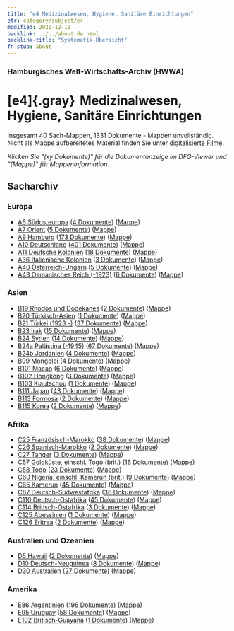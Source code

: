 ```yaml
---
title: "e4 Medizinalwesen, Hygiene, Sanitäre Einrichtungen"
etr: category/subject/e4
modified: 2020-12-18
backlink: ../../about.de.html
backlink-title: "Systematik-Übersicht"
fn-stub: about
---
```


### Hamburgisches Welt-Wirtschafts-Archiv (HWWA)
# [e4]{.gray}&#8201; Medizinalwesen, Hygiene, Sanitäre Einrichtungen&#160; 




Insgesamt 40 Sach-Mappen, 1331 Dokumente - Mappen unvollständig.
Nicht als Mappe aufbereitetes Material finden Sie unter [digitalisierte Filme](/film/h1_sh).

_Klicken Sie "(xy Dokumente)" für die Dokumentanzeige im DFG-Viewer und "(Mappe)" für Mappeninformation._

## Sacharchiv




### Europa

- [A6 Südosteuropa](../../../geo/about.de.html#A6) (<a href="https://dfg-viewer.de/show/?tx_dlf[id]=https://pm20.zbw.eu/mets/sh/1409xx/140900/1442xx/144266/public.mets.de.xml" target="_blank">4 Dokumente</a>) ([Mappe](http://purl.org/pressemappe20/folder/sh/140900,144266))
- [A7 Orient](../../../geo/about.de.html#A7) (<a href="https://dfg-viewer.de/show/?tx_dlf[id]=https://pm20.zbw.eu/mets/sh/1409xx/140902/1442xx/144266/public.mets.de.xml" target="_blank">5 Dokumente</a>) ([Mappe](http://purl.org/pressemappe20/folder/sh/140902,144266))
- [A9 Hamburg](../../../geo/about.de.html#A9) (<a href="https://dfg-viewer.de/show/?tx_dlf[id]=https://pm20.zbw.eu/mets/sh/1409xx/140905/1442xx/144266/public.mets.de.xml" target="_blank">173 Dokumente</a>) ([Mappe](http://purl.org/pressemappe20/folder/sh/140905,144266))
- [A10 Deutschland](../../../geo/about.de.html#A10) (<a href="https://dfg-viewer.de/show/?tx_dlf[id]=https://pm20.zbw.eu/mets/sh/1261xx/126128/1442xx/144266/public.mets.de.xml" target="_blank">401 Dokumente</a>) ([Mappe](http://purl.org/pressemappe20/folder/sh/126128,144266))
- [A11 Deutsche Kolonien](../../../geo/about.de.html#A11) (<a href="https://dfg-viewer.de/show/?tx_dlf[id]=https://pm20.zbw.eu/mets/sh/1409xx/140960/1442xx/144266/public.mets.de.xml" target="_blank">18 Dokumente</a>) ([Mappe](http://purl.org/pressemappe20/folder/sh/140960,144266))
- [A36 Italienische Kolonien](../../../geo/about.de.html#A36) (<a href="https://dfg-viewer.de/show/?tx_dlf[id]=https://pm20.zbw.eu/mets/sh/1410xx/141012/1442xx/144266/public.mets.de.xml" target="_blank">3 Dokumente</a>) ([Mappe](http://purl.org/pressemappe20/folder/sh/141012,144266))
- [A40 Österreich-Ungarn](../../../geo/about.de.html#A40) (<a href="https://dfg-viewer.de/show/?tx_dlf[id]=https://pm20.zbw.eu/mets/sh/1261xx/126127/1442xx/144266/public.mets.de.xml" target="_blank">5 Dokumente</a>) ([Mappe](http://purl.org/pressemappe20/folder/sh/126127,144266))
- [A43 Osmanisches Reich (-1923)](../../../geo/about.de.html#A43) (<a href="https://dfg-viewer.de/show/?tx_dlf[id]=https://pm20.zbw.eu/mets/sh/1410xx/141034/1442xx/144266/public.mets.de.xml" target="_blank">6 Dokumente</a>) ([Mappe](http://purl.org/pressemappe20/folder/sh/141034,144266))

### Asien

- [B19 Rhodos und Dodekanes](../../../geo/about.de.html#B19) (<a href="https://dfg-viewer.de/show/?tx_dlf[id]=https://pm20.zbw.eu/mets/sh/1411xx/141106/1442xx/144266/public.mets.de.xml" target="_blank">2 Dokumente</a>) ([Mappe](http://purl.org/pressemappe20/folder/sh/141106,144266))
- [B20 Türkisch-Asien](../../../geo/about.de.html#B20) (<a href="https://dfg-viewer.de/show/?tx_dlf[id]=https://pm20.zbw.eu/mets/sh/1411xx/141108/1442xx/144266/public.mets.de.xml" target="_blank">1 Dokumente</a>) ([Mappe](http://purl.org/pressemappe20/folder/sh/141108,144266))
- [B21 Türkei (1923 -)](../../../geo/about.de.html#B21) (<a href="https://dfg-viewer.de/show/?tx_dlf[id]=https://pm20.zbw.eu/mets/sh/1411xx/141111/1442xx/144266/public.mets.de.xml" target="_blank">37 Dokumente</a>) ([Mappe](http://purl.org/pressemappe20/folder/sh/141111,144266))
- [B23 Irak](../../../geo/about.de.html#B23) (<a href="https://dfg-viewer.de/show/?tx_dlf[id]=https://pm20.zbw.eu/mets/sh/1411xx/141113/1442xx/144266/public.mets.de.xml" target="_blank">15 Dokumente</a>) ([Mappe](http://purl.org/pressemappe20/folder/sh/141113,144266))
- [B24 Syrien](../../../geo/about.de.html#B24) (<a href="https://dfg-viewer.de/show/?tx_dlf[id]=https://pm20.zbw.eu/mets/sh/1411xx/141114/1442xx/144266/public.mets.de.xml" target="_blank">14 Dokumente</a>) ([Mappe](http://purl.org/pressemappe20/folder/sh/141114,144266))
- [B24a Palästina (-1945)](../../../geo/about.de.html#B24a) (<a href="https://dfg-viewer.de/show/?tx_dlf[id]=https://pm20.zbw.eu/mets/sh/1411xx/141115/1442xx/144266/public.mets.de.xml" target="_blank">67 Dokumente</a>) ([Mappe](http://purl.org/pressemappe20/folder/sh/141115,144266))
- [B24b Jordanien](../../../geo/about.de.html#B24b) (<a href="https://dfg-viewer.de/show/?tx_dlf[id]=https://pm20.zbw.eu/mets/sh/1411xx/141116/1442xx/144266/public.mets.de.xml" target="_blank">4 Dokumente</a>) ([Mappe](http://purl.org/pressemappe20/folder/sh/141116,144266))
- [B99 Mongolei](../../../geo/about.de.html#B99) (<a href="https://dfg-viewer.de/show/?tx_dlf[id]=https://pm20.zbw.eu/mets/sh/1412xx/141261/1442xx/144266/public.mets.de.xml" target="_blank">4 Dokumente</a>) ([Mappe](http://purl.org/pressemappe20/folder/sh/141261,144266))
- [B101 Macao](../../../geo/about.de.html#B101) (<a href="https://dfg-viewer.de/show/?tx_dlf[id]=https://pm20.zbw.eu/mets/sh/1412xx/141267/1442xx/144266/public.mets.de.xml" target="_blank">6 Dokumente</a>) ([Mappe](http://purl.org/pressemappe20/folder/sh/141267,144266))
- [B102 Hongkong](../../../geo/about.de.html#B102) (<a href="https://dfg-viewer.de/show/?tx_dlf[id]=https://pm20.zbw.eu/mets/sh/1412xx/141268/1442xx/144266/public.mets.de.xml" target="_blank">3 Dokumente</a>) ([Mappe](http://purl.org/pressemappe20/folder/sh/141268,144266))
- [B103 Kiautschou](../../../geo/about.de.html#B103) (<a href="https://dfg-viewer.de/show/?tx_dlf[id]=https://pm20.zbw.eu/mets/sh/1261xx/126163/1442xx/144266/public.mets.de.xml" target="_blank">1 Dokumente</a>) ([Mappe](http://purl.org/pressemappe20/folder/sh/126163,144266))
- [B111 Japan](../../../geo/about.de.html#B111) (<a href="https://dfg-viewer.de/show/?tx_dlf[id]=https://pm20.zbw.eu/mets/sh/1412xx/141272/1442xx/144266/public.mets.de.xml" target="_blank">43 Dokumente</a>) ([Mappe](http://purl.org/pressemappe20/folder/sh/141272,144266))
- [B113 Formosa](../../../geo/about.de.html#B113) (<a href="https://dfg-viewer.de/show/?tx_dlf[id]=https://pm20.zbw.eu/mets/sh/1412xx/141274/1442xx/144266/public.mets.de.xml" target="_blank">2 Dokumente</a>) ([Mappe](http://purl.org/pressemappe20/folder/sh/141274,144266))
- [B115 Korea](../../../geo/about.de.html#B115) (<a href="https://dfg-viewer.de/show/?tx_dlf[id]=https://pm20.zbw.eu/mets/sh/1412xx/141276/1442xx/144266/public.mets.de.xml" target="_blank">2 Dokumente</a>) ([Mappe](http://purl.org/pressemappe20/folder/sh/141276,144266))

### Afrika

- [C25 Französisch-Marokko](../../../geo/about.de.html#C25) (<a href="https://dfg-viewer.de/show/?tx_dlf[id]=https://pm20.zbw.eu/mets/sh/1413xx/141358/1442xx/144266/public.mets.de.xml" target="_blank">38 Dokumente</a>) ([Mappe](http://purl.org/pressemappe20/folder/sh/141358,144266))
- [C26 Spanisch-Marokko](../../../geo/about.de.html#C26) (<a href="https://dfg-viewer.de/show/?tx_dlf[id]=https://pm20.zbw.eu/mets/sh/1413xx/141359/1442xx/144266/public.mets.de.xml" target="_blank">2 Dokumente</a>) ([Mappe](http://purl.org/pressemappe20/folder/sh/141359,144266))
- [C27 Tanger](../../../geo/about.de.html#C27) (<a href="https://dfg-viewer.de/show/?tx_dlf[id]=https://pm20.zbw.eu/mets/sh/1413xx/141360/1442xx/144266/public.mets.de.xml" target="_blank">3 Dokumente</a>) ([Mappe](http://purl.org/pressemappe20/folder/sh/141360,144266))
- [C57 Goldküste, einschl. Togo (brit.)](../../../geo/about.de.html#C57) (<a href="https://dfg-viewer.de/show/?tx_dlf[id]=https://pm20.zbw.eu/mets/sh/1414xx/141406/1442xx/144266/public.mets.de.xml" target="_blank">16 Dokumente</a>) ([Mappe](http://purl.org/pressemappe20/folder/sh/141406,144266))
- [C58 Togo](../../../geo/about.de.html#C58) (<a href="https://dfg-viewer.de/show/?tx_dlf[id]=https://pm20.zbw.eu/mets/sh/1414xx/141408/1442xx/144266/public.mets.de.xml" target="_blank">23 Dokumente</a>) ([Mappe](http://purl.org/pressemappe20/folder/sh/141408,144266))
- [C60 Nigeria, einschl. Kamerun (brit.)](../../../geo/about.de.html#C60) (<a href="https://dfg-viewer.de/show/?tx_dlf[id]=https://pm20.zbw.eu/mets/sh/1414xx/141409/1442xx/144266/public.mets.de.xml" target="_blank">9 Dokumente</a>) ([Mappe](http://purl.org/pressemappe20/folder/sh/141409,144266))
- [C65 Kamerun](../../../geo/about.de.html#C65) (<a href="https://dfg-viewer.de/show/?tx_dlf[id]=https://pm20.zbw.eu/mets/sh/1414xx/141410/1442xx/144266/public.mets.de.xml" target="_blank">45 Dokumente</a>) ([Mappe](http://purl.org/pressemappe20/folder/sh/141410,144266))
- [C87 Deutsch-Südwestafrika](../../../geo/about.de.html#C87) (<a href="https://dfg-viewer.de/show/?tx_dlf[id]=https://pm20.zbw.eu/mets/sh/1414xx/141450/1442xx/144266/public.mets.de.xml" target="_blank">36 Dokumente</a>) ([Mappe](http://purl.org/pressemappe20/folder/sh/141450,144266))
- [C110 Deutsch-Ostafrika](../../../geo/about.de.html#C110) (<a href="https://dfg-viewer.de/show/?tx_dlf[id]=https://pm20.zbw.eu/mets/sh/1414xx/141471/1442xx/144266/public.mets.de.xml" target="_blank">45 Dokumente</a>) ([Mappe](http://purl.org/pressemappe20/folder/sh/141471,144266))
- [C114 Britisch-Ostafrika](../../../geo/about.de.html#C114) (<a href="https://dfg-viewer.de/show/?tx_dlf[id]=https://pm20.zbw.eu/mets/sh/1414xx/141473/1442xx/144266/public.mets.de.xml" target="_blank">3 Dokumente</a>) ([Mappe](http://purl.org/pressemappe20/folder/sh/141473,144266))
- [C125 Abessinien](../../../geo/about.de.html#C125) (<a href="https://dfg-viewer.de/show/?tx_dlf[id]=https://pm20.zbw.eu/mets/sh/1414xx/141482/1442xx/144266/public.mets.de.xml" target="_blank">1 Dokumente</a>) ([Mappe](http://purl.org/pressemappe20/folder/sh/141482,144266))
- [C126 Eritrea](../../../geo/about.de.html#C126) (<a href="https://dfg-viewer.de/show/?tx_dlf[id]=https://pm20.zbw.eu/mets/sh/1414xx/141483/1442xx/144266/public.mets.de.xml" target="_blank">2 Dokumente</a>) ([Mappe](http://purl.org/pressemappe20/folder/sh/141483,144266))

### Australien und Ozeanien

- [D5 Hawaii](../../../geo/about.de.html#D5) (<a href="https://dfg-viewer.de/show/?tx_dlf[id]=https://pm20.zbw.eu/mets/sh/1415xx/141595/1442xx/144266/public.mets.de.xml" target="_blank">2 Dokumente</a>) ([Mappe](http://purl.org/pressemappe20/folder/sh/141595,144266))
- [D10 Deutsch-Neuguinea](../../../geo/about.de.html#D10) (<a href="https://dfg-viewer.de/show/?tx_dlf[id]=https://pm20.zbw.eu/mets/sh/1416xx/141601/1442xx/144266/public.mets.de.xml" target="_blank">8 Dokumente</a>) ([Mappe](http://purl.org/pressemappe20/folder/sh/141601,144266))
- [D30 Australien](../../../geo/about.de.html#D30) (<a href="https://dfg-viewer.de/show/?tx_dlf[id]=https://pm20.zbw.eu/mets/sh/1416xx/141621/1442xx/144266/public.mets.de.xml" target="_blank">27 Dokumente</a>) ([Mappe](http://purl.org/pressemappe20/folder/sh/141621,144266))

### Amerika

- [E86 Argentinien](../../../geo/about.de.html#E86) (<a href="https://dfg-viewer.de/show/?tx_dlf[id]=https://pm20.zbw.eu/mets/sh/1416xx/141692/1442xx/144266/public.mets.de.xml" target="_blank">196 Dokumente</a>) ([Mappe](http://purl.org/pressemappe20/folder/sh/141692,144266))
- [E95 Uruguay](../../../geo/about.de.html#E95) (<a href="https://dfg-viewer.de/show/?tx_dlf[id]=https://pm20.zbw.eu/mets/sh/1416xx/141695/1442xx/144266/public.mets.de.xml" target="_blank">58 Dokumente</a>) ([Mappe](http://purl.org/pressemappe20/folder/sh/141695,144266))
- [E102 Britisch-Guayana](../../../geo/about.de.html#E102) (<a href="https://dfg-viewer.de/show/?tx_dlf[id]=https://pm20.zbw.eu/mets/sh/1417xx/141700/1442xx/144266/public.mets.de.xml" target="_blank">1 Dokumente</a>) ([Mappe](http://purl.org/pressemappe20/folder/sh/141700,144266))


